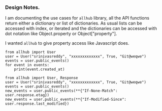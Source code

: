 ### Design Notes.

I am documenting the use cases for `allhub` library, all the API functions return
either a dictionary or list of dictionaries. As usual lists can be accessed with index,
or iterated and the dictionaries can be accessed with dot notation like Object.property
or Object["property"].

I wanted `allhub` to give property access like Javascript does.


```
from allhub import User
user = User("srinivasreddy", "xxxxxxxxxxxxx", True, "Git@weqwe")
events = user.public_events()
for event in events:
    print(event.created_at)
```


```
from allhub import User, Response
user = User("srinivasreddy", "xxxxxxxxxxxxx", True, "Git@weqwe")
events = user.public_events()
new_events = user.public_events(**{"If-None-Match": user.response.etag})
new_events = user.public_events(**{"If-Modified-Since": user.response.last_modified})

```
